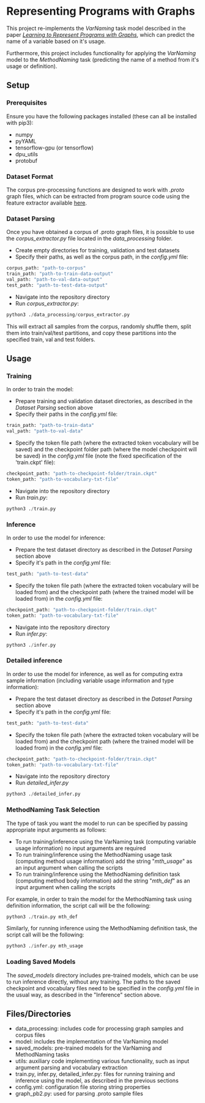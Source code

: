 # Representing Programs with Graphs

This project re-implements the _VarNaming_ task model described in the  paper 
[_Learning to Represent Programs with Graphs_](https://ml4code.github.io/publications/allamanis2018learning/), 
which can predict the name of a variable based on it's usage.

Furthermore, this project includes functionality for applying the _VarNaming_ model to the _MethodNaming_ task 
(predicting the name of a method from it's usage or definition). 


## Setup 
### Prerequisites

Ensure you have the following packages installed 
(these can all be installed with pip3):

- numpy
- pyYAML
- tensorflow-gpu (or tensorflow)
- dpu_utils
- protobuf


### Dataset Format

The corpus pre-processing functions are designed to work with _.proto_ 
graph files, which can be extracted from program source code using the feature
extractor available [here](https://github.com/acr31/features-javac).




### Dataset Parsing

Once you have obtained a corpus of .proto graph files, it is possible
to use the _corpus_extractor.py_ file located in the _data_processing_ folder.

- Create empty directories for training, validation and test datasets
- Specify their paths, as well as the corpus path, in the
_config.yml_ file:
```python
corpus_path: "path-to-corpus"
train_path: "path-to-train-data-output"
val_path: "path-to-val-data-output"
test_path: "path-to-test-data-output"
```
- Navigate into the repository directory
- Run _corpus_extractor.py_:

```python
python3 ./data_processing/corpus_extractor.py
```

This will extract all samples from the corpus, randomly shuffle them,
split them into train/val/test partitions, and copy these partitions into the specified
train, val and test folders.



## Usage

### Training 

In order to train the model:

- Prepare training and validation dataset directories, 
as described in the _Dataset Parsing_ section above
- Specify their paths in the _config.yml_ file:
```python
train_path: "path-to-train-data"
val_path: "path-to-val-data"
```
- Specify the token file path 
(where the extracted token vocabulary will be saved)
and the checkpoint folder path (where the model checkpoint will be saved) in the _config.yml_ file 
(note the fixed specification of the 'train.ckpt' file):
```python
checkpoint_path: "path-to-checkpoint-folder/train.ckpt"
token_path: "path-to-vocabulary-txt-file"
```
- Navigate into the repository directory
- Run _train.py_:

```python
python3 ./train.py
```


### Inference

In order to use the model for inference:

- Prepare the test dataset directory
as described in the _Dataset Parsing_ section above
- Specify it's path in the _config.yml_ file:
```python
test_path: "path-to-test-data"
```
- Specify the token file path 
(where the extracted token vocabulary will be loaded from)
and the checkpoint path (where the trained model will be loaded from) in the _config.yml_ file:
```python
checkpoint_path: "path-to-checkpoint-folder/train.ckpt"
token_path: "path-to-vocabulary-txt-file"
```
- Navigate into the repository directory
- Run _infer.py_:

```python
python3 ./infer.py
```


### Detailed inference

In order to use the model for inference, 
as well as for computing extra sample information
(including variable usage information and type information):

- Prepare the test dataset directory
as described in the _Dataset Parsing_ section above
- Specify it's path in the _config.yml_ file:
```python
test_path: "path-to-test-data"
```
- Specify the token file path 
(where the extracted token vocabulary will be loaded from)
and the checkpoint path (where the trained model will be loaded from) in the _config.yml_ file:
```python
checkpoint_path: "path-to-checkpoint-folder/train.ckpt"
token_path: "path-to-vocabulary-txt-file"
```
- Navigate into the repository directory
- Run _detailed_infer.py_

```python
python3 ./detailed_infer.py
```



### MethodNaming Task Selection
The type of task you want the model to run can be specified by passing 
appropriate input arguments as follows:

- To run training/inference using the VarNaming task (computing variable usage information)
no input arguments are required
- To run training/inference using the MethodNaming usage task (computing method usage information)
add the string "_mth_usage_" as an input argument when calling the scripts
- To run training/inference using the MethodNaming definition task (computing method body information)
add the string "_mth_def_" as an input argument when calling the scripts

For example, in order to train the model for the MethodNaming task using 
definition information, the script call will be the following:

```python
python3 ./train.py mth_def
```

Similarly, for running inference using the MethodNaming definition task,
the script call will be the following:
```python
python3 ./infer.py mth_usage
```

### Loading Saved Models

The _saved_models_ directory includes pre-trained models, which can
be use to run inference directly, without any training. 
The paths to the saved checkpoint and vocabulary files need to be specified
in the _config.yml_ file 
in the usual way, as described in the "Inference" section above.





## Files/Directories

- data_processing: includes code for processing graph samples and corpus files
- model: includes the implementation of the VarNaming model
- saved_models: pre-trained models for the VarNaming and MethodNaming tasks
- utils: auxiliary code implementing various functionality, such as input 
argument parsing and vocabulary extraction
- train.py, infer.py, detailed_infer.py: files for running training and inference
using the model, as described in the previous sections
- config.yml: configuration file storing string properties
- graph_pb2.py: used for parsing .proto sample files
